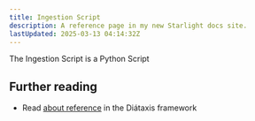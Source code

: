 ```yaml
---
title: Ingestion Script
description: A reference page in my new Starlight docs site.
lastUpdated: 2025-03-13 04:14:32Z
---
```


The Ingestion Script is a Python Script 

## Further reading

- Read [about reference](https://diataxis.fr/reference/) in the Diátaxis framework
